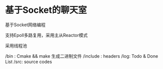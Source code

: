 # 基于Socket的聊天室
基于Socket网络编程

支持Epoll多路复用，采用主从Reactor模式

采用线程池

/bin :      Cmake && make 生成二进制文件
/include :  headers
/log:       Todo & Done List
/src:       source codes
